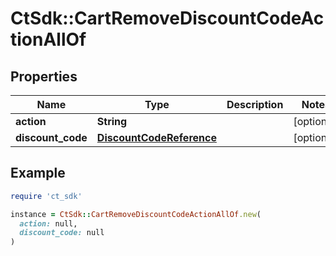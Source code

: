 # CtSdk::CartRemoveDiscountCodeActionAllOf

## Properties

| Name | Type | Description | Notes |
| ---- | ---- | ----------- | ----- |
| **action** | **String** |  | [optional] |
| **discount_code** | [**DiscountCodeReference**](DiscountCodeReference.md) |  | [optional] |

## Example

```ruby
require 'ct_sdk'

instance = CtSdk::CartRemoveDiscountCodeActionAllOf.new(
  action: null,
  discount_code: null
)
```

